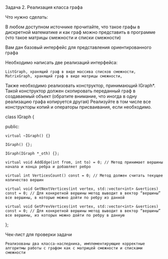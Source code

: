 Задача 2. Реализация класса графа


Что нужно сделать:

В любом доступном источнике прочитайте, что такое графы в дискретной математике и как граф можно представить в программе (что такое матрицы смежности и списки смежности)

Вам дан базовый интерфейс для представления ориентированного графа

Необходимо написать две реализаций интерфейса:

    ListGraph, хранящий граф в виде массива списков смежности,
    MatrixGraph, хранящий граф в виде матрицы смежности,

Также необходимо реализовать конструктор, принимающий IGraph*. Такой конструктор должен скопировать переданный граф в создаваемый объект (обратите внимание, что иногда в одну реализацию графа копируется другая) Реализуйте в том числе все конструкторы копий и операторы присваивания, если необходимо.


class IGraph {

public:

    virtual ~IGraph() {}

    IGraph() {};

    IGraph(IGraph *_oth) {};

    virtual void AddEdge(int from, int to) = 0; // Метод принимает вершины начала и конца ребра и добавляет ребро

    virtual int VerticesCount() const = 0; // Метод должен считать текущее количество вершин

    virtual void GetNextVertices(int vertex, std::vector<int> &vertices) const = 0; // Для конкретной вершины метод выводит в вектор “вершины” все вершины, в которые можно дойти по ребру из данной

    virtual void GetPrevVertices(int vertex, std::vector<int> &vertices) const = 0; // Для конкретной вершины метод выводит в вектор “вершины” все вершины, из которых можно дойти по ребру в данную

};




Чек-лист для проверки задачи

    Реализованы два класса-наследника, имплементирующие корректные алгоритмы работы с графом как с матрицей смежности и списками смежности
